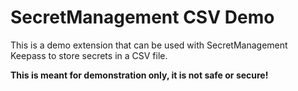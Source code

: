 # SecretManagement CSV Demo
This is a demo extension that can be used with SecretManagement Keepass to store secrets in a CSV file.


**This is meant for demonstration only, it is not safe or secure!**